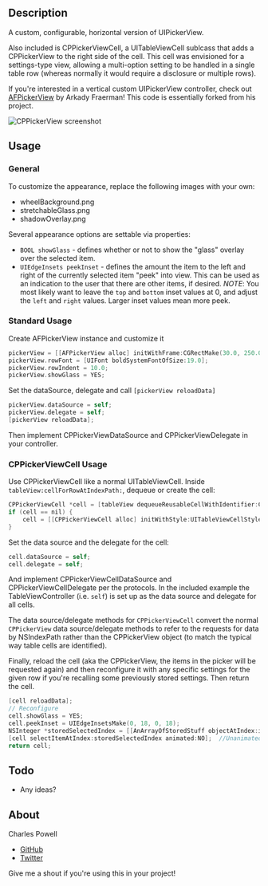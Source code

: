 ## Description

A custom, configurable, horizontal version of UIPickerView.

Also included is CPPickerViewCell, a UITableViewCell sublcass that adds a CPPickerView to the right side of the cell. This cell was envisioned for a settings-type view, allowing a multi-option setting to be handled in a single table row (whereas normally it would require a disclosure or multiple rows).

If you're interested in a vertical custom UIPickerView controller, check out [AFPickerView](https://github.com/arkichek/AFPickerView) by Arkady Fraerman! This code is essentially forked from his project.

![CPPickerView screenshot](http://cbpowell.github.com/CPPickerView/screenshot.png)
## Usage

### General

To customize the appearance, replace the following images with your own:

 * wheelBackground.png
 * stretchableGlass.png
 * shadowOverlay.png

Several appearance options are settable via properties:

 * `BOOL showGlass` - defines whether or not to show the "glass" overlay over the selected item.
 * `UIEdgeInsets peekInset` - defines the amount the item to the left and right of the currently selected item "peek" into view. This can be used as an indication to the user that there are other items, if desired. _NOTE_: You most likely want to leave the `top` and `bottom` inset values at 0, and adjust the `left` and `right` values. Larger inset values mean more peek.


### Standard Usage
Create AFPickerView instance and customize it

```objective-c
pickerView = [[AFPickerView alloc] initWithFrame:CGRectMake(30.0, 250.0, 126.0, 197.0)];
pickerView.rowFont = [UIFont boldSystemFontOfSize:19.0];
pickerView.rowIndent = 10.0;
pickerView.showGlass = YES;
```

Set the dataSource, delegate and call `[pickerView reloadData]`

```objective-c
pickerView.dataSource = self;
pickerView.delegate = self;
[pickerView reloadData];
```

Then implement CPPickerViewDataSource and CPPickerViewDelegate in your controller.

### CPPickerViewCell Usage

Use CPPickerViewCell like a normal UITableViewCell. Inside `tableView:cellForRowAtIndexPath:`, dequeue or create the cell:

```objective-c
CPPickerViewCell *cell = [tableView dequeueReusableCellWithIdentifier:CellIdentifier];
if (cell == nil) {
    cell = [[CPPickerViewCell alloc] initWithStyle:UITableViewCellStyleDefault reuseIdentifier:CellIdentifier];
}
```

Set the data source and the delegate for the cell:

```objective-c
cell.dataSource = self;
cell.delegate = self;
```

And implement CPPickerViewCellDataSource and CPPickerViewCellDelegate per the protocols. In the included example the TableViewController (i.e. `self`) is set up as the data source and delegate for all cells.

The data source/delegate methods for `CPPickerViewCell` convert the normal `CPPickerView` data source/delegate methods to refer to the requests for data by NSIndexPath rather than the CPPickerView object (to match the typical way table cells are identified).

Finally, reload the cell (aka the CPPickerView, the items in the picker will be requested again) and then reconfigure it with any specific settings for the given row if you're recalling some previously stored settings. Then return the cell.

```objective-c
[cell reloadData];
// Reconfigure
cell.showGlass = YES;
cell.peekInset = UIEdgeInsetsMake(0, 18, 0, 18);
NSInteger *storedSelectedIndex = [[AnArrayOfStoredStuff objectAtIndex:indexPath.row] intValue];
[cell selectItemAtIndex:storedSelectedIndex animated:NO];  //Unanimated, because this should be immediate
return cell;
```

## Todo
- Any ideas?

## About

Charles Powell
- [GitHub](http://github.com/cbpowell)
- [Twitter](http://twitter.com/seventhcolumn)

Give me a shout if you're using this in your project!